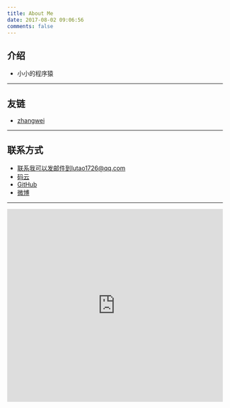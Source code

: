 ```yaml
---
title: About Me
date: 2017-08-02 09:06:56
comments: false
---
```

介绍
------
* 小小的程序猿
* * *

友链
------
* [zhangwei](http://tiimor.cn)
* * *

联系方式
------
* 联系我可以发邮件到lutao1726@qq.com
* [码云](https://git.oschina.net/lutao1726)
* [GitHub](https://github.com/lutao1726)
* [微博](http://weibo.com/lutao1726)

<!-- more -->
* * *
<!--iframe frameborder="no" border="0" marginwidth="0" marginheight="0" width=330 height=86 src="//music.163.com/outchain/player?type=2&id=33187016&auto=1&height=66"></iframe>-->

<iframe src="http://music.163.com/outchain/player?type=0&amp;id=446671402&amp;auto=1&amp;height=430" width="100%" height="450" frameborder="no" marginwidth="0" marginheight="0"></iframe>